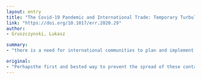```yaml
---
layout: entry
title: "The Covid-19 Pandemic and International Trade: Temporary Turbulences or Paradigm Shift?"
link: "https://doi.org/10.1017/err.2020.29"
author:
- Gruszczynski, Lukasz

summary:
- "there is a need for international communities to plan and implement strategies, rules, and guidelines on food habits and food consumption to prevent recurrence of such Coivd-19. Use new and safe technologies such as the use of probiotics and probiotic foods can be helpful. The consumption of herbal foods (vegan food) can also be considered. There are a number of countries and organizations that have successful experiences in food consumption can take part."

original:
- "Perhapsthe first and bested way to prevent the spread of these contagious and deadly diseases is to modify and correct the food culture worldwide. Therefore, there is a need for international communities, especially in global health, to plan and implement strategies, rules, and guidelines on food habits and food consumption to prevent recurrence of such Coivd-19. Such countries and organizations that have successful experiences in food consumption can take part. Consider the rules on the prohibition of the certain foods, food preparation, food storing and cooking, and eating raw animal foods. The use new and safe technologies such as the use of probiotics and probiotic foods can be helpful and the consumption of herbal foods (vegan food) can also be considered."
---
```


